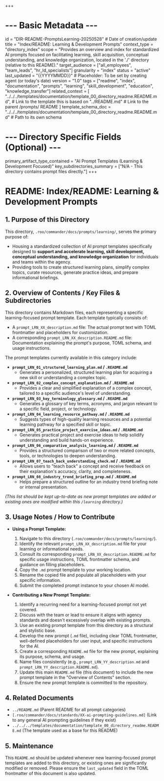 +++
# --- Basic Metadata ---
id = "DIR-README-PromptsLearning-20250528" # Date of creation/update
title = "Index/README: Learning & Development Prompts"
context_type = "directory_index"
scope = "Provides an overview and index for standardized AI prompts focused on facilitating learning, skill acquisition, conceptual understanding, and knowledge organization, located in the './' directory (relative to this README)."
target_audience = ["all_employees", "team_leads", "hr_ld_specialists"]
granularity = "index"
status = "active"
last_updated = "{{YYYYMMDD}}" # Placeholder: To be set by creating agent (or today's date)
version = "1.0"
tags = ["readme", "index", "documentation", "prompts", "learning", "skill_development", "education", "knowledge_transfer"]
related_context = [
    "../../../templates/documentation/template_00_directory_readme.README.md", # Link to the template this is based on
    "../README.md" # Link to the parent /prompts/ README
]
template_schema_doc = "../../../templates/documentation/template_00_directory_readme.README.md" # Path to its own schema
# --- Directory Specific Fields (Optional) ---
primary_artifact_type_contained = "AI Prompt Templates (Learning & Development Focused)"
key_subdirectories_summary = ["N/A - This directory contains prompt files directly."]
+++

# README: Index/README: Learning & Development Prompts

## 1. Purpose of this Directory

This directory, `.roo/commander/docs/prompts/learning/`, serves the primary purpose of:
*   Housing a standardized collection of AI prompt templates specifically designed to **support and accelerate learning, skill development, conceptual understanding, and knowledge organization** for individuals and teams within the agency.
*   Providing tools to create structured learning plans, simplify complex topics, curate resources, generate practice ideas, and prepare informational briefings.

## 2. Overview of Contents / Key Files & Subdirectories

This directory contains Markdown files, each representing a specific learning-focused prompt template. Each template typically consists of:
*   A `prompt_LRN_XX_description.md` file: The actual prompt text with TOML frontmatter and placeholders for customization.
*   A corresponding `prompt_LRN_XX_description.README.md` file: Documentation explaining the prompt's purpose, TOML schema, and usage instructions.

The prompt templates currently available in this category include:

*   **`prompt_LRN_01_structured_learning_plan.md` / `.README.md`**
    *   Generates a personalized, structured learning plan for acquiring a new skill or understanding a complex topic.
*   **`prompt_LRN_02_complex_concept_explanation.md` / `.README.md`**
    *   Provides a clear and simplified explanation of a complex concept, tailored to a specific audience's level of understanding.
*   **`prompt_LRN_03_key_terminology_glossary.md` / `.README.md`**
    *   Generates a glossary of key terms, acronyms, and jargon relevant to a specific field, project, or technology.
*   **`prompt_LRN_04_learning_resource_pathway.md` / `.README.md`**
    *   Suggests types of high-quality learning resources and a potential learning pathway for a specified skill or topic.
*   **`prompt_LRN_05_practice_project_exercise_ideas.md` / `.README.md`**
    *   Generates practical project and exercise ideas to help solidify understanding and build hands-on experience.
*   **`prompt_LRN_06_comparative_analysis_learning.md` / `.README.md`**
    *   Provides a structured comparison of two or more related concepts, tools, or technologies to deepen understanding.
*   **`prompt_LRN_07_teach_back_understanding_check.md` / `.README.md`**
    *   Allows users to "teach back" a concept and receive feedback on their explanation's accuracy, clarity, and completeness.
*   **`prompt_LRN_08_industry_trend_briefing_prep.md` / `.README.md`**
    *   Helps prepare a structured outline for an industry trend briefing note or internal presentation.

*(This list should be kept up-to-date as new prompt templates are added or existing ones are modified within this `/learning` directory.)*

## 3. Usage Notes / How to Contribute

*   **Using a Prompt Template:**
    1.  Navigate to this directory (`.roo/commander/docs/prompts/learning/`).
    2.  Identify the relevant `prompt_LRN_XX_description.md` file for your learning or informational needs.
    3.  Consult its corresponding `prompt_LRN_XX_description.README.md` for specific usage instructions, TOML frontmatter schema, and guidance on filling placeholders.
    4.  Copy the `.md` prompt template to your working location.
    5.  Rename the copied file and populate all placeholders with your specific information.
    6.  Submit the completed prompt instance to your chosen AI model.

*   **Contributing a New Prompt Template:**
    1.  Identify a recurring need for a learning-focused prompt not yet covered.
    2.  Discuss with the team or lead to ensure it aligns with agency standards and doesn't excessively overlap with existing prompts.
    3.  Use an existing prompt template from this directory as a structural and stylistic base.
    4.  Develop the new prompt (`.md` file), including clear TOML frontmatter, well-defined placeholders for user input, and specific instructions for the AI.
    5.  Create a corresponding `README.md` file for the new prompt, explaining its purpose, schema, and usage.
    6.  Name files consistently (e.g., `prompt_LRN_YY_description.md` and `prompt_LRN_YY_description.README.md`).
    7.  Update this main `README.md` file (this document) to include the new prompt template in the "Overview of Contents" section.
    8.  Ensure the new prompt template is committed to the repository.

## 4. Related Documents

*   `../README.md` (Parent README for all prompt categories)
*   `[.roo/commander/docs/standards/XX-ai-prompting-guidelines.md]` (Link to any general AI prompting guidelines if they exist)
*   `../../../templates/documentation/template_00_directory_readme.README.md` (The template used as a base for this README)

## 5. Maintenance

This `README.md` should be updated whenever new learning-focused prompt templates are added to this directory, or existing ones are significantly modified or removed. Please ensure the `last_updated` field in the TOML frontmatter of this document is also updated.